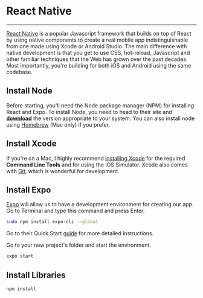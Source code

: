 # React Native
---

[React Native](https://facebook.github.io/react-native/) is a popular Javascript framework that builds on top of React by using native components to create a real mobile app indistinguishable from one made using Xcode or Android Studio. The main difference with native development is that you get to use CSS, hot-reload, Javascript and other familiar techniques that the Web has grown over the past decades. Most importantly, you're building for both iOS and Android using the same codebase.

## Install Node

Before starting, you'll need the Node package manager (NPM) for installing React and Expo. To install Node, you need to head to their site and [**download**](https://nodejs.org/en/) the version appropriate to your system. You can also install node using [Homebrew](https://brew.sh) (Mac only) if you prefer.

## Install Xcode

If you're on a Mac, I highly recommend [installing Xcode](https://itunes.apple.com/ca/app/xcode/id497799835?mt=12) for the required **Command Line Tools** and for using the iOS Simulator. Xcode also comes with [Git](https://git-scm.com), which is wonderful for development.

## Install Expo

[Expo](https://expo.io) will allow us to have a development environment for creating our app. Go to Terminal and type this command and press Enter.
```sh
sudo npm install expo-cli --global
```

Go to their Quick Start [guide](https://expo.io/learn) for more detailed instructions.

Go to your new project's folder and start the environment.
```sh
expo start
```

## Install Libraries
```sh
npm install
```
